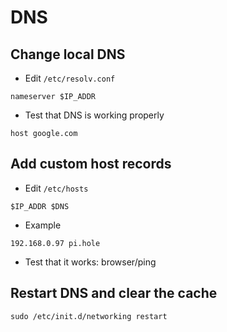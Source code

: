 # DNS

## Change local DNS

* Edit `/etc/resolv.conf`
```
nameserver $IP_ADDR
```
* Test that DNS is working properly
```
host google.com
```

## Add custom host records

* Edit `/etc/hosts`
```
$IP_ADDR $DNS
```
* Example
```
192.168.0.97 pi.hole
```
* Test that it works: browser/ping

## Restart DNS and clear the cache

```
sudo /etc/init.d/networking restart
```
